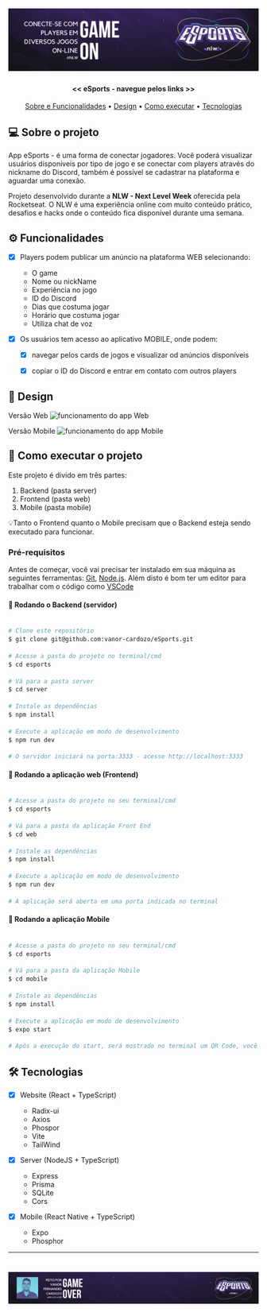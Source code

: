 <h1 align="center">
    <img alt="NextLevelWeek eSports" title="eSports" src="banner_readme_eSports.png"/>
</h1>

<h4 align="center"> 
	<< eSports - navegue pelos links >>
</h4>

<p align="center">
 <a href="#-sobre-o-projeto">Sobre e Funcionalidades</a> •
 <a href="#-design">Design</a> •
 <a href="#-como-executar-o-projeto">Como executar</a> • 
 <a href="#-tecnologias">Tecnologias</a> 
</p>


## 💻 Sobre o projeto

App eSports - é uma forma de conectar jogadores. Você poderá visualizar usuários disponíveis por tipo de jogo e se conectar com players através do nickname do Discord, também é possível se cadastrar na plataforma e aguardar uma conexão.

Projeto desenvolvido durante a **NLW - Next Level Week** oferecida pela Rocketseat.
O NLW é uma experiência online com muito conteúdo prático, desafios e hacks onde o conteúdo fica disponível durante uma semana.


## ⚙️ Funcionalidades

- [x] Players podem publicar um anúncio na plataforma WEB selecionando:
    - O game
    - Nome ou nickName
    - Experiência no jogo
    - ID do Discord
    - Dias que costuma jogar
    - Horário que costuma jogar
    - Utiliza chat de voz
    
- [x] Os usuários tem acesso ao aplicativo MOBILE, onde podem:
  - [x] navegar pelos cards de jogos e visualizar od anúncios disponíveis 
  - [x] copiar o ID do Discord e entrar em contato com outros players
  
  
## 🎨 Design

Versão Web
<img alt="funcionamento do app Web" title="web" src="eSports_Web.gif"/>

Versão Mobile
<img alt="funcionamento do app Mobile" title="mobile" src="eSports_Mobile.gif"/>

## 🚀 Como executar o projeto

Este projeto é divido em três partes:
1. Backend (pasta server) 
2. Frontend (pasta web)
3. Mobile (pasta mobile)

💡Tanto o Frontend quanto o Mobile precisam que o Backend esteja sendo executado para funcionar.

### Pré-requisitos

Antes de começar, você vai precisar ter instalado em sua máquina as seguintes ferramentas:
[Git](https://git-scm.com), [Node.js](https://nodejs.org/en/). 
Além disto é bom ter um editor para trabalhar com o código como [VSCode](https://code.visualstudio.com/)

#### 🎲 Rodando o Backend (servidor)

```bash

# Clone este repositório
$ git clone git@github.com:vanor-cardozo/eSports.git

# Acesse a pasta do projeto no terminal/cmd
$ cd esports

# Vá para a pasta server
$ cd server

# Instale as dependências
$ npm install

# Execute a aplicação em modo de desenvolvimento
$ npm run dev

# O servidor iniciará na porta:3333 - acesse http://localhost:3333 

```

#### 🧭 Rodando a aplicação web (Frontend)

```bash

# Acesse a pasta do projeto no seu terminal/cmd
$ cd esports

# Vá para a pasta da aplicação Front End
$ cd web

# Instale as dependências
$ npm install

# Execute a aplicação em modo de desenvolvimento
$ npm run dev

# A aplicação será aberta em uma porta indicada no terminal

```

#### 🚀 Rodando a aplicação Mobile

```bash

# Acesse a pasta do projeto no seu terminal/cmd
$ cd esports

# Vá para a pasta da aplicação Mobile
$ cd mobile

# Instale as dependências
$ npm install

# Execute a aplicação em modo de desenvolvimento
$ expo start

# Após a execução do start, será mostrado no terminal um QR Code, você pode escanear esse código com seu celular (baixe na loja do seu celular o app Expo Go).

```

## 🛠 Tecnologias

- [x] Website (React + TypeScript)
    - Radix-ui
    - Axios
    - Phospor
    - Vite
    - TailWind
    
 - [x] Server (NodeJS + TypeScript)
    - Express
    - Prisma
    - SQLite
    - Cors

 - [x] Mobile (React Native + TypeScript)
    - Expo
    - Phosphor
---

<h1 align="center">
    <img alt="Rodapé com imagem e nome do autor Vanor Cardozo" title="eSports" src="footer_vanor_eSports.png"/>
</h1>
